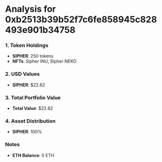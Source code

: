 # Analysis for 0xb2513b39b52f7c6fe858945c828493e901b34758

### 1. Token Holdings
- **SIPHER**: 250 tokens
- **NFTs**: Sipher INU, Sipher NEKO

### 2. USD Values
- **SIPHER**: $22.82

### 3. Total Portfolio Value
- **Total Value**: $22.82

### 4. Asset Distribution
- **SIPHER**: 100%

### Notes
- **ETH Balance**: 0 ETH